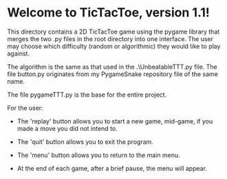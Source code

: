 # Welcome to TicTacToe, version 1.1!

This directory contains a 2D TicTacToe game using the pygame library that merges the two .py files in the root directory into one interface.
The user may choose which difficulty (random or algorithmic) they would like to play against.

The algorithm is the same as that used in the .\UnbeatableTTT.py file.
The file button.py originates from my PygameSnake repository file of the same name.

The file pygameTTT.py is the base for the entire project. 

For the user:
- The 'replay' button allows you to start a new game, mid-game, if you made a move you did not intend to.
- The 'quit' button allows you to exit the program.
- The 'menu' button allows you to return to the main menu.

- At the end of each game, after a brief pause, the menu will appear.

